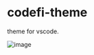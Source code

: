 # codefi-theme
theme for vscode.

![image](https://user-images.githubusercontent.com/51142227/172405339-bdb5901b-80f7-4dad-a14f-fee7c001cf8d.png)
